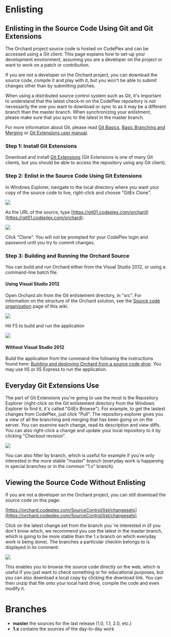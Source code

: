 # Enlisting

## Enlisting in the Source Code Using Git and Git Extensions

The Orchard project source code is hosted on CodePlex and can be accessed using a Git client. This page explains how to set-up your development environment, assuming you are a developer on the project or want to work on a patch or contribution.

If you are not a developer on the Orchard project, you can download the source code, compile it and play with it, but you won't be able to submit changes other than by submitting patches.

When using a distributed source control system such as Git, it's important to understand that the latest check-in on the CodePlex repository is not necessarily the one you want to download or sync to as it may be a different branch than the master branch. When synchronizing your enlistment, please make sure that you sync to the latest in the master branch.

For more information about Git, please read [Git Basics](http://git-scm.com/book/ch1-3.html), [Basic Branching and Merging](http://git-scm.com/book/en/Git-Branching-Basic-Branching-and-Merging) or [Git Extensions user manual](https://git-extensions-documentation.readthedocs.org/en/latest/).

### Step 1: Install Git Extensions
Download and install [Git Extensions](https://github.com/gitextensions/gitextensions#git-extensions) (Git Extensions is one of many Git clients, but you should be able to access the repository using any Git client).

### Step 2: Enlist in the Source Code Using Git Extensions

In Windows Explorer, navigate to the local directory where you want your copy of the source code to live, right-click and choose "GitEx Clone".

![](../Upload/screenshots/git_context_menu.png)

As the URL of the source, type [https://git01.codeplex.com/orchard](https://git01.codeplex.com/orchard):

![](../Upload/screenshots/git_clone.png)

Click "Clone". You will not be prompted for your CodePlex login and password until you try to commit changes.

### Step 3: Building and Running the Orchard Source

You can build and run Orchard either from the Visual Studio 2012, or using a command-line batch file.

#### Using Visual Studio 2012

Open Orchard.sln from the Git enlistement directory, in "src". For information on the structure of the Orchard solution, see the [Source code organization](Source-code-organization) page of this wiki.

![](../Upload/screenshots/git_cmd.png)

Hit F5 to build and run the application

![](../Upload/screenshots/git_solution_explorer.png)

#### Without Visual Studio 2012

Build the application from the command-line following the instructions found here: [Building and deploying Orchard from a source code drop](Building-and-deploying-Orchard-from-a-source-code-drop). You may use IIS or IIS Express to run the application.

## Everyday Git Extensions Use

The part of Git Extensions you're going to use the most is the Repository Explorer (right-click on the Git enlistement directory from the Windows Explorer to find it, it's called "GitEx Browse"). For example, to get the lastest changes from CodePlex, just click "Pull". The repository explorer gives you a view of all the branching and merging that has been going on on the server. You can examine each change, read its description and view diffs. You can also right-click a change and update your local repository to it by clicking "Checkout revision".

![](../Upload/screenshots/git_extensions.png)

You can also filter by branch, which is useful for example if you're only interested in the more stable "master" branch (everyday work is happening in special branches or in the common "1.x" branch).

## Viewing the Source Code Without Enlisting

If you are not a developer on the Orchard project, you can still download the source code on this page:

[https://orchard.codeplex.com/SourceControl/list/changesets](https://orchard.codeplex.com/SourceControl/list/changesets)

Click on the latest change set from the branch you 're interested in (if you don't know which, we recommend you use the latest in the master branch, which is going to be more stable than the 1.x branch on which everyday work is being done). The branches a particular checkin belongs to is displayed in its comment:

![](../Upload/screenshots/git_codeplex_changeset.png)

This enables you to browse the source code directly on the web, which is useful if you just want to check something or for educational purposes, but you can also download a local copy by clicking the download link. You can then unzip that file onto your local hard drive, compile the code and even modify it.

# Branches

* **master** the sources for the last release (1.0, 1.1, 2.0, etc.)
* **1.x** contains the sources of the day-to-day work

